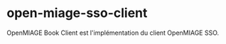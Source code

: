 open-miage-sso-client
=====================

OpenMIAGE Book Client est l'implémentation du client OpenMIAGE SSO.